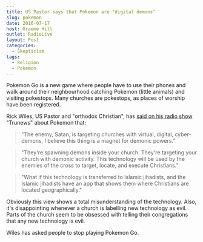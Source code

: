 ```yaml
---
title: US Pastor says that Pokemon are "digital demons"
slug: pokemon
date: 2016-07-17
host: Graeme Hill
outlet: RadioLive
layout: Post
categories:
  - Skepticism
tags:
  - Religion
  - Pokemon
---
```


Pokemon Go is a new game where people have to use their phones and walk around their neighbourhood catching Pokemon (little animals) and visiting pokestops. Many churches are pokestops, as places of worship have been registered.

<!-- more -->

Rick Wiles, US Pastor and "orthodox Christian", has [said on his radio show](http://www.huffingtonpost.com/entry/pokemon-go-cyber-demons-rick-wiles_us_5787ff01e4b03fc3ee501a76?section) "Trunews" about Pokemon that:

> "The enemy, Satan, is targeting churches with virtual, digital, cyber-demons, I believe this thing is a magnet for demonic powers."

> "They're spawning demons inside your church. They're targeting your church with demonic activity. This technology will be used by the enemies of the cross to target, locate, and execute Christians."

> "What if this technology is transferred to Islamic jihadists, and the Islamic jihadists have an app that shows them where Christians are located geographically."

Obviously this view shows a total misunderstanding of the technology. Also, it's disappointing whenever a church is labelling new technology as evil. Parts of the church seem to be obsessed with telling their congregations that any new technology is evil.

Wiles has asked people to stop playing Pokemon Go.

